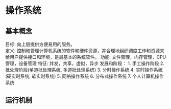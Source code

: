 # 操作系统
  ## 基本概念
  目标: 向上层提供方便易用的服务。<br />
  定义: 控制和管理计算机系统的软件和硬件资源，并合理地组织调度工作和资源来给用户提供接口和环境，是最基本的系统软件。
  功能: 文件管理，内存管理，CPU管理，设备管理
  特征: 并发，共享，虚拟，异步
  发展和阶段：
    1. 手工操作阶段
    2. 批处理阶段(单道批处理系统, 多道批处理系统)
    3. 分时操作系统
    4. 实时操作系统(硬实时系统, 软实时系统)
    5. 网络操作系统
    6. 分布式操作系统
    7. 个人计算机操作系统
  ## 运行机制
   
